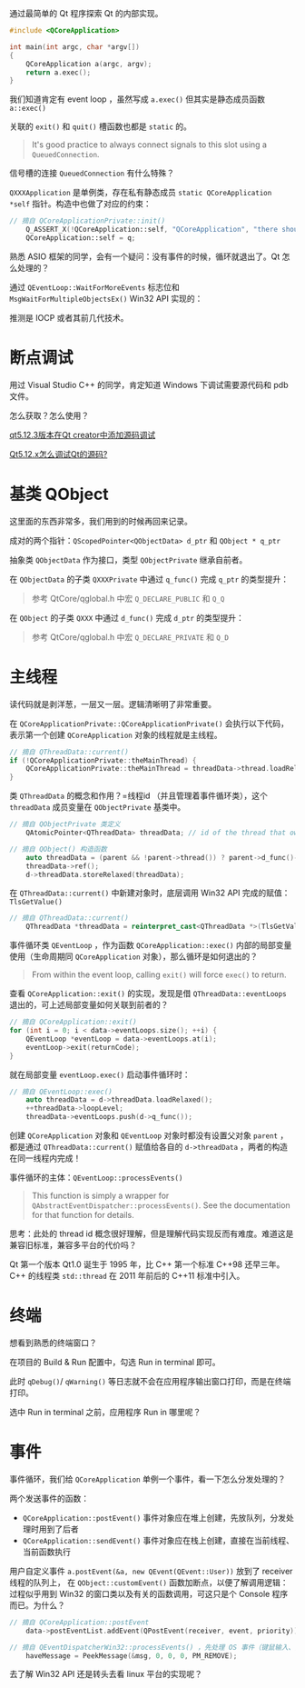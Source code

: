 通过最简单的 Qt 程序探索 Qt 的内部实现。

```cpp
#include <QCoreApplication>

int main(int argc, char *argv[])
{
    QCoreApplication a(argc, argv);
    return a.exec();
}
```

我们知道肯定有 event loop ，虽然写成 `a.exec()` 但其实是静态成员函数 `a::exec()`

关联的 `exit()` 和 `quit()` 槽函数也都是 `static` 的。

> It's good practice to always connect signals to this slot using a `QueuedConnection`.

信号槽的连接 `QueuedConnection` 有什么特殊？

`QXXXApplication` 是单例类，存在私有静态成员 `static QCoreApplication *self` 指针。构造中也做了对应的约束：

```cpp
// 摘自 QCoreApplicationPrivate::init()
    Q_ASSERT_X(!QCoreApplication::self, "QCoreApplication", "there should be only one application object");
    QCoreApplication::self = q;
```

熟悉 ASIO 框架的同学，会有一个疑问：没有事件的时候，循环就退出了。Qt 怎么处理的？

通过 `QEventLoop::WaitForMoreEvents` 标志位和 `MsgWaitForMultipleObjectsEx()` Win32 API 实现的：

推测是 IOCP 或者其前几代技术。

# 断点调试

用过 Visual Studio C++ 的同学，肯定知道 Windows 下调试需要源代码和 pdb 文件。

怎么获取？怎么使用？

[qt5.12.3版本在Qt creator中添加源码调试](https://blog.csdn.net/wanfengnianhua/article/details/110198916)

[Qt5.12.x怎么调试Qt的源码?](https://blog.csdn.net/libaineu2004/article/details/106188325/)

# 基类 QObject 

这里面的东西非常多，我们用到的时候再回来记录。

成对的两个指针：`QScopedPointer<QObjectData> d_ptr` 和 `QObject * q_ptr`

抽象类 `QObjectData` 作为接口，类型 `QObjectPrivate` 继承自前者。

在 `QObjectData` 的子类 `QXXXPrivate` 中通过 `q_func()` 完成 `q_ptr` 的类型提升：

> 参考 QtCore/qglobal.h 中宏 `Q_DECLARE_PUBLIC` 和  `Q_Q`

在 `QObject` 的子类 `QXXX` 中通过 `d_func()` 完成 `d_ptr` 的类型提升：

> 参考 QtCore/qglobal.h 中宏 `Q_DECLARE_PRIVATE` 和  `Q_D`

# 主线程

读代码就是剥洋葱，一层又一层。逻辑清晰明了非常重要。

在 `QCoreApplicationPrivate::QCoreApplicationPrivate()` 会执行以下代码，
表示第一个创建 `QCoreApplication` 对象的线程就是主线程。

```cpp
// 摘自 QThreadData::current()
if (!QCoreApplicationPrivate::theMainThread) {
    QCoreApplicationPrivate::theMainThread = threadData->thread.loadRelaxed();
}
```

类 `QThreadData` 的概念和作用？=线程id （并且管理着事件循环类），这个 `threadData` 成员变量在 `QObjectPrivate` 基类中。

```cpp
// 摘自 QObjectPrivate 类定义
    QAtomicPointer<QThreadData> threadData; // id of the thread that owns the object

// 摘自 QObject() 构造函数
    auto threadData = (parent && !parent->thread()) ? parent->d_func()->threadData.loadRelaxed() : QThreadData::current();
    threadData->ref();
    d->threadData.storeRelaxed(threadData);
```

在 `QThreadData::current()` 中新建对象时，底层调用 Win32 API 完成的赋值： `TlsGetValue()`

```cpp
// 摘自 QThreadData::current()
    QThreadData *threadData = reinterpret_cast<QThreadData *>(TlsGetValue(qt_current_thread_data_tls_index));
```

事件循环类 `QEventLoop` ，作为函数 `QCoreApplication::exec()` 内部的局部变量使用（生命周期同 `QCoreApplication` 对象），那么循环是如何退出的？

> From within the event loop, calling `exit()` will force `exec()` to return.

查看 `QCoreApplication::exit()` 的实现，发现是借 `QThreadData::eventLoops` 退出的，可上述局部变量如何关联到前者的？

```cpp
// 摘自 QCoreApplication::exit()
for (int i = 0; i < data->eventLoops.size(); ++i) {
    QEventLoop *eventLoop = data->eventLoops.at(i);
    eventLoop->exit(returnCode);
}
```

就在局部变量 `eventLoop.exec()` 启动事件循环时：

```cpp
// 摘自 QEventLoop::exec()
    auto threadData = d->threadData.loadRelaxed();
    ++threadData->loopLevel;
    threadData->eventLoops.push(d->q_func());
```

创建 `QCoreApplication` 对象和 `QEventLoop` 对象时都没有设置父对象 `parent` ，都是通过 `QThreadData::current()` 赋值给各自的 `d->threadData` ，两者的构造在同一线程内完成！

事件循环的主体：`QEventLoop::processEvents()`

> This function is simply a wrapper for `QAbstractEventDispatcher::processEvents()`. See the documentation for that function for details.

思考：此处的 thread id 概念很好理解，但是理解代码实现反而有难度。难道这是兼容旧标准，兼容多平台的代价吗？

Qt 第一个版本 Qt1.0 诞生于 1995 年，比 C++ 第一个标准 C++98 还早三年。 C++ 的线程类 `std::thread` 在 2011 年前后的 C++11 标准中引入。

# 终端

想看到熟悉的终端窗口？

在项目的 Build & Run 配置中，勾选 Run in terminal 即可。

此时 `qDebug()`/ `qWarning()` 等日志就不会在应用程序输出窗口打印，而是在终端打印。

选中 Run in terminal 之前，应用程序 Run in 哪里呢？

# 事件

事件循环，我们给 `QCoreApplication` 单例一个事件，看一下怎么分发处理的？

两个发送事件的函数：

- `QCoreApplication::postEvent()` 事件对象应在堆上创建，先放队列，分发处理时用到了后者
- `QCoreApplication::sendEvent()` 事件对象应在栈上创建，直接在当前线程、当前函数执行

用户自定义事件 `a.postEvent(&a, new QEvent(QEvent::User))` 放到了 receiver 线程的队列上，
在 `QObject::customEvent()` 函数加断点，以便了解调用逻辑：
过程似乎用到 Win32 的窗口类以及有关的函数调用，可这只是个 Console 程序而已。为什么？

```cpp
// 摘自 QCoreApplication::postEvent
    data->postEventList.addEvent(QPostEvent(receiver, event, priority));

// 摘自 QEventDispatcherWin32::processEvents() ，先处理 OS 事件（键鼠输入、网络收发）
    haveMessage = PeekMessage(&msg, 0, 0, 0, PM_REMOVE);
```

去了解 Win32 API 还是转头去看 linux 平台的实现呢？
